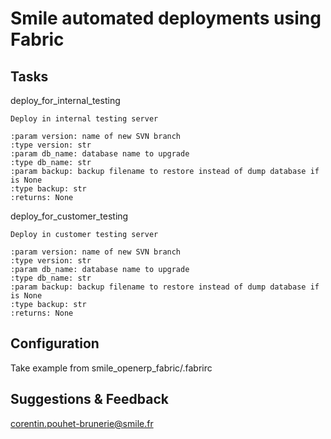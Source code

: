 Smile automated deployments using Fabric
========================================
  
Tasks
-----

deploy_for_internal_testing

    Deploy in internal testing server

    :param version: name of new SVN branch
    :type version: str
    :param db_name: database name to upgrade
    :type db_name: str
    :param backup: backup filename to restore instead of dump database if is None
    :type backup: str
    :returns: None

deploy_for_customer_testing

    Deploy in customer testing server

    :param version: name of new SVN branch
    :type version: str
    :param db_name: database name to upgrade
    :type db_name: str
    :param backup: backup filename to restore instead of dump database if is None
    :type backup: str
    :returns: None

Configuration
-------------

Take example from smile_openerp_fabric/.fabrirc

Suggestions & Feedback
----------------------
corentin.pouhet-brunerie@smile.fr
